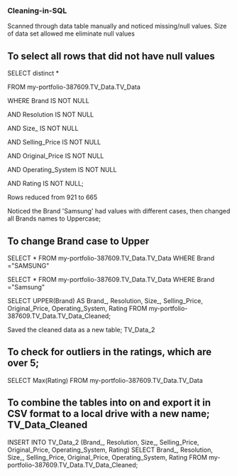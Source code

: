 ### Cleaning-in-SQL

Scanned through data table manually and noticed missing/null values. Size of data set allowed me eliminate null values

## To select all rows that did not have null values

SELECT distinct *

FROM my-portfolio-387609.TV_Data.TV_Data

WHERE Brand IS NOT NULL

AND Resolution IS NOT NULL

AND Size_ IS NOT NULL

AND Selling_Price IS NOT NULL

AND Original_Price IS NOT NULL

AND Operating_System IS NOT NULL

AND Rating IS NOT NULL;

Rows reduced from 921 to 665

Noticed the Brand 'Samsung' had values with different cases, then changed all Brands names to Uppercase; 

## To change Brand case to Upper

SELECT *
FROM my-portfolio-387609.TV_Data.TV_Data
WHERE Brand ="SAMSUNG"

SELECT *
FROM my-portfolio-387609.TV_Data.TV_Data
WHERE Brand ="Samsung"


SELECT UPPER(Brand) AS Brand_, Resolution, Size_, Selling_Price, Original_Price, Operating_System, Rating
FROM my-portfolio-387609.TV_Data.TV_Data_Cleaned;

Saved the cleaned data as a new table; TV_Data_2

## To check for outliers in the ratings, which are over 5;

SELECT Max(Rating)
FROM my-portfolio-387609.TV_Data.TV_Data

## To combine the tables into on and export it in CSV format to a local drive with a new name; TV_Data_Cleaned

INSERT INTO TV_Data_2 (Brand_, Resolution, Size_, Selling_Price, Original_Price, Operating_System, Rating)
SELECT Brand_, Resolution, Size_, Selling_Price, Original_Price, Operating_System, Rating
FROM my-portfolio-387609.TV_Data.TV_Data_Cleaned;

